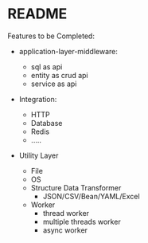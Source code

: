 # README

Features to be Completed:

- application-layer-middleware:
  - sql as api
  - entity as crud api
  - service as api

- Integration:
  - HTTP
  - Database
  - Redis
  - .....

- Utility Layer
  - File
  - OS
  - Structure Data Transformer
    - JSON/CSV/Bean/YAML/Excel
  - Worker
    - thread worker
    - multiple threads worker
    - async worker